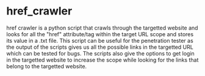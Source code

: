 # href_crawler
href crawler is a python script that crawls through the targetted website and looks for all the "href" attribute/tag within the target URL scope and stores its value in a .txt file. This script can be useful for the penetration tester as the output of the scripts gives us all the possible links in the targetted URL which can be tested for bugs. The scripts also give the options to get login in the targetted website to increase the scope while looking for the links that belong to the targetted website.
